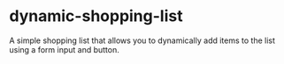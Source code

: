 # dynamic-shopping-list
A simple shopping list that allows you to dynamically add items to the list using a form input and button.
